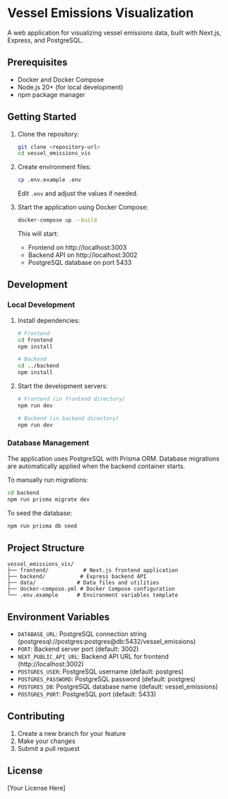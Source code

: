 # Vessel Emissions Visualization

A web application for visualizing vessel emissions data, built with Next.js, Express, and PostgreSQL.

## Prerequisites

- Docker and Docker Compose
- Node.js 20+ (for local development)
- npm package manager

## Getting Started

1. Clone the repository:
   ```bash
   git clone <repository-url>
   cd vessel_emissions_vis
   ```

2. Create environment files:
   ```bash
   cp .env.example .env
   ```
   Edit `.env` and adjust the values if needed.

3. Start the application using Docker Compose:
   ```bash
   docker-compose up --build
   ```

   This will start:
   - Frontend on http://localhost:3003
   - Backend API on http://localhost:3002
   - PostgreSQL database on port 5433

## Development

### Local Development

1. Install dependencies:
   ```bash
   # Frontend
   cd frontend
   npm install

   # Backend
   cd ../backend
   npm install
   ```

2. Start the development servers:
   ```bash
   # Frontend (in frontend directory)
   npm run dev

   # Backend (in backend directory)
   npm run dev
   ```

### Database Management

The application uses PostgreSQL with Prisma ORM. Database migrations are automatically applied when the backend container starts.

To manually run migrations:
```bash
cd backend
npm run prisma migrate dev
```

To seed the database:
```bash
npm run prisma db seed
```

## Project Structure

```
vessel_emissions_vis/
├── frontend/           # Next.js frontend application
├── backend/           # Express backend API
├── data/             # Data files and utilities
├── docker-compose.yml # Docker Compose configuration
└── .env.example      # Environment variables template
```

## Environment Variables

- `DATABASE_URL`: PostgreSQL connection string (postgresql://postgres:postgres@db:5432/vessel_emissions)
- `PORT`: Backend server port (default: 3002)
- `NEXT_PUBLIC_API_URL`: Backend API URL for frontend (http://localhost:3002)
- `POSTGRES_USER`: PostgreSQL username (default: postgres)
- `POSTGRES_PASSWORD`: PostgreSQL password (default: postgres)
- `POSTGRES_DB`: PostgreSQL database name (default: vessel_emissions)
- `POSTGRES_PORT`: PostgreSQL port (default: 5433)

## Contributing

1. Create a new branch for your feature
2. Make your changes
3. Submit a pull request

## License

[Your License Here] 